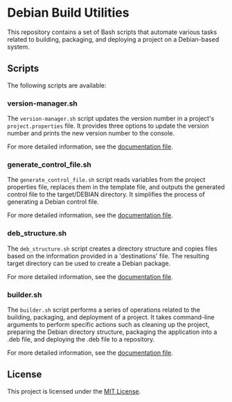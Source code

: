 # Debian Build Utilities

This repository contains a set of Bash scripts that automate various tasks related to building, packaging, and deploying a project on a Debian-based system.

## Scripts

The following scripts are available:

### version-manager.sh

The `version-manager.sh` script updates the version number in a project's `project.properties` file. 
It provides three options to update the version number and prints the new version number to the console. 

For more detailed information, see the [documentation file](doc/version-manager.md).

### generate_control_file.sh

The `generate_control_file.sh` script reads variables from the project properties file, replaces them in the template file, and outputs the generated control file to the target/DEBIAN directory. 
It simplifies the process of generating a Debian control file. 

For more detailed information, see the [documentation file](doc/generate_control_file.md).

### deb_structure.sh

The `deb_structure.sh` script creates a directory structure and copies files based on the information provided in a 'destinations' file. 
The resulting target directory can be used to create a Debian package. 

For more detailed information, see the [documentation file](doc/deb_structure.md).

### builder.sh

The `builder.sh` script performs a series of operations related to the building, packaging, and deployment of a project. 
It takes command-line arguments to perform specific actions such as cleaning up the project, preparing the Debian directory structure, packaging the application into a .deb file, and deploying the .deb file to a repository. 

For more detailed information, see the [documentation file](doc/builder.md).

## License

This project is licensed under the [MIT License](LICENSE).
